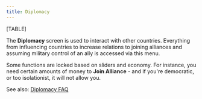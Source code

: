 ```yaml
---
title: Diplomacy
---
```

[TABLE]

  
The **Diplomacy** screen is used to interact with other countries.
Everything from influencing countries to increase relations to joining
alliances and assuming military control of an ally is accessed via this
menu.

Some functions are locked based on sliders and economy. For instance,
you need certain amounts of money to **Join Alliance** - and if you're
democratic, or too isolationist, it will not allow you.

See also: [Diplomacy FAQ](/wiki/Diplomacy_FAQ "Diplomacy FAQ")
